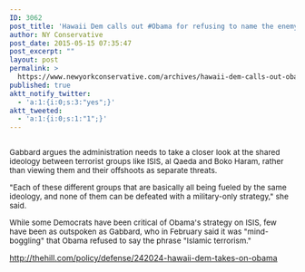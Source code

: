 ```yaml
---
ID: 3062
post_title: 'Hawaii Dem calls out #Obama for refusing to name the enemy #WakeUpAmerica'
author: NY Conservative
post_date: 2015-05-15 07:35:47
post_excerpt: ""
layout: post
permalink: >
  https://www.newyorkconservative.com/archives/hawaii-dem-calls-out-obama-for-refusing-to-name-the-enemy-wakeupamerica/
published: true
aktt_notify_twitter:
  - 'a:1:{i:0;s:3:"yes";}'
aktt_tweeted:
  - 'a:1:{i:0;s:1:"1";}'
---
```

<p><img src="http://www.newyorkconservative.com/wp-content/uploads/2015/05/051515_1135_HawaiiDemca1.jpg" alt="" />
	</p><p><span style="font-size:10pt">Gabbard argues the administration needs to take a closer look at the shared ideology between terrorist groups like ISIS, al Qaeda and Boko Haram, rather than viewing them and their offshoots as separate threats.
</span></p><p><span style="font-size:10pt">"Each of these different groups that are basically all being fueled by the same ideology, and none of them can be defeated with a military-only strategy," she said. 
</span></p><p><span style="font-size:10pt">While some Democrats have been critical of Obama's strategy on ISIS, few have been as outspoken as Gabbard, who in February said it was "mind-boggling" that Obama refused to say the phrase "Islamic terrorism."
</span></p><p><a href="http://thehill.com/policy/defense/242024-hawaii-dem-takes-on-obama">http://thehill.com/policy/defense/242024-hawaii-dem-takes-on-obama</a>
	</p>
